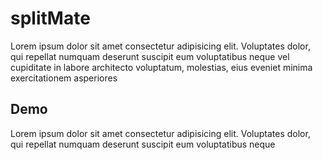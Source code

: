 # splitMate
  Lorem ipsum dolor sit amet consectetur adipisicing elit. Voluptates dolor, qui repellat numquam deserunt suscipit eum voluptatibus neque vel cupiditate in labore architecto voluptatum, molestias, eius eveniet minima exercitationem asperiores

## Demo
Lorem ipsum dolor sit amet consectetur adipisicing elit. Voluptates dolor, qui repellat numquam deserunt suscipit eum voluptatibus neque 